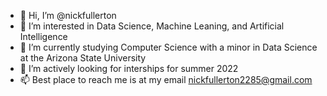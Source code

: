 - 👋 Hi, I’m @nickfullerton
- 👀 I’m interested in Data Science, Machine Leaning, and Artificial Intelligence 
- 🌱 I’m currently studying Computer Science with a minor in Data Science at the Arizona State University
- 💞️ I’m actively looking for interships for summer 2022
- 📫 Best place to reach me is at my email nickfullerton2285@gmail.com

<!---
nickfullerton/nickfullerton is a ✨ special ✨ repository because its `README.md` (this file) appears on your GitHub profile.
You can click the Preview link to take a look at your changes.
--->
